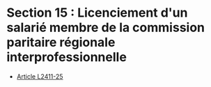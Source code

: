 # Section 15 : Licenciement d'un salarié membre de la commission paritaire régionale interprofessionnelle

* [Article L2411-25](./LEGIARTI000031058223.md)
